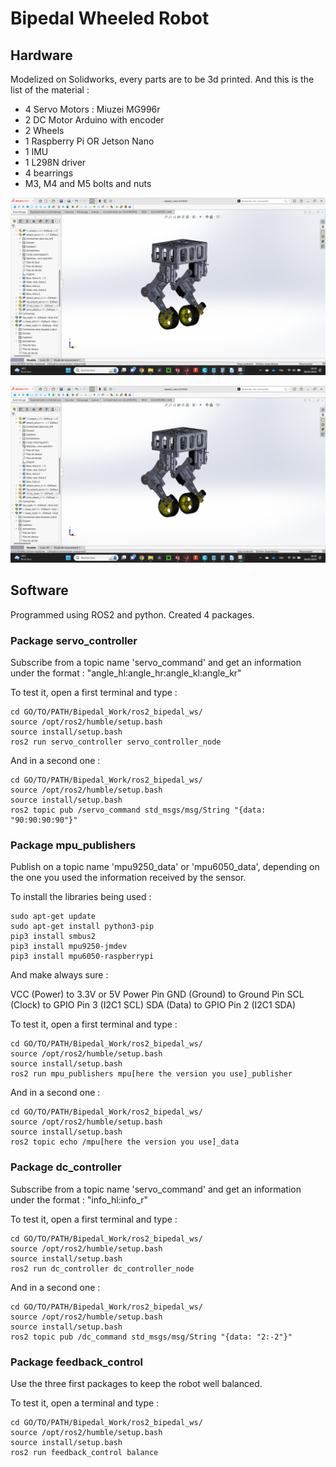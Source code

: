 # Bipedal Wheeled Robot

## Hardware

Modelized on Solidworks, every parts are to be 3d printed. And this is the list of the material : 

 - 4 Servo Motors : Miuzei MG996r
 - 2 DC Motor Arduino with encoder
 - 2 Wheels
 - 1 Raspberry Pi OR Jetson Nano
 - 1 IMU
 - 1 L298N driver
 - 4 bearrings
 - M3, M4 and M5 bolts and nuts

![CAD model](medias/bipedal_robot_cad.png)

![Real Robot](medias/bipedal_robot_cad.png)

## Software

Programmed using ROS2 and python. Created 4 packages.

### Package servo_controller

Subscribe from a topic name 'servo_command' and get an information under the format : "angle_hl:angle_hr:angle_kl:angle_kr"

To test it, open a first terminal and type :

```
cd GO/TO/PATH/Bipedal_Work/ros2_bipedal_ws/
source /opt/ros2/humble/setup.bash
source install/setup.bash
ros2 run servo_controller servo_controller_node
```

And in a second one :
```
cd GO/TO/PATH/Bipedal_Work/ros2_bipedal_ws/
source /opt/ros2/humble/setup.bash
source install/setup.bash
ros2 topic pub /servo_command std_msgs/msg/String "{data: "90:90:90:90"}"
```

### Package mpu_publishers

Publish on a topic name 'mpu9250_data' or 'mpu6050_data', depending on the one you used the information received by the sensor.

To install the libraries being used :

```
sudo apt-get update
sudo apt-get install python3-pip
pip3 install smbus2
pip3 install mpu9250-jmdev
pip3 install mpu6050-raspberrypi
```

And make always sure : 

VCC (Power) to 3.3V or 5V Power Pin
GND (Ground) to Ground Pin
SCL (Clock) to GPIO Pin 3 (I2C1 SCL)
SDA (Data) to GPIO Pin 2 (I2C1 SDA)

To test it, open a first terminal and type :

```
cd GO/TO/PATH/Bipedal_Work/ros2_bipedal_ws/
source /opt/ros2/humble/setup.bash
source install/setup.bash
ros2 run mpu_publishers mpu[here the version you use]_publisher
```

And in a second one :
```
cd GO/TO/PATH/Bipedal_Work/ros2_bipedal_ws/
source /opt/ros2/humble/setup.bash
source install/setup.bash
ros2 topic echo /mpu[here the version you use]_data
```

### Package dc_controller

Subscribe from a topic name 'servo_command' and get an information under the format : "info_hl:info_r"

To test it, open a first terminal and type :

```
cd GO/TO/PATH/Bipedal_Work/ros2_bipedal_ws/
source /opt/ros2/humble/setup.bash
source install/setup.bash
ros2 run dc_controller dc_controller_node
```

And in a second one :
```
cd GO/TO/PATH/Bipedal_Work/ros2_bipedal_ws/
source /opt/ros2/humble/setup.bash
source install/setup.bash
ros2 topic pub /dc_command std_msgs/msg/String "{data: "2:-2"}"
```

### Package feedback_control

Use the three first packages to keep the robot well balanced.

To test it, open a terminal and type :

```
cd GO/TO/PATH/Bipedal_Work/ros2_bipedal_ws/
source /opt/ros2/humble/setup.bash
source install/setup.bash
ros2 run feedback_control balance
```

